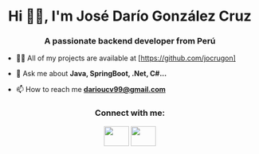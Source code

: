 <h1 align="center">Hi 👋🏻, I'm José Darío González Cruz</h1>
<h3 align="center">A passionate backend developer from Perú</h3>

- 👨‍💻 All of my projects are available at [https://github.com/jocrugon]

- 💬 Ask me about **Java, SpringBoot, .Net, C#...**

- 📫 How to reach me **darioucv99@gmail.com**

<h3 align="center">Connect with me:</h3>
<p align="center">
<a href="https://www.linkedin.com/in/gonzalezcruzjose/" target="_blank"><img align="center" src="https://github.com/jocrugon/jocrugon/assets/93726141/071b90d7-4c92-4e3c-8688-088e001441f9"  height="40" width="50" /></a>
<a href="https://www.instagram.com/josegonzalezcr99/" target="_blank"><img align="center" src="https://github.com/jocrugon/jocrugon/assets/93726141/f4ec6141-a2b2-43bd-bc98-92328af4503e"  height="40" width="50" /></a>
</p><br>
